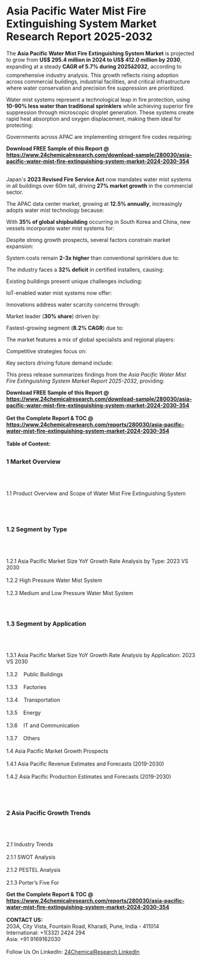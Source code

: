 <h1>Asia Pacific Water Mist Fire Extinguishing System Market Research Report 2025-2032</h1><p>The <strong>Asia Pacific Water Mist Fire Extinguishing System Market</strong> is projected to grow from <strong>US$ 295.4 million in 2024 to US$ 412.0 million by 2030</strong>, expanding at a steady <strong>CAGR of 5.7% during 2025â2032</strong>, according to comprehensive industry analysis. This growth reflects rising adoption across commercial buildings, industrial facilities, and critical infrastructure where water conservation and precision fire suppression are prioritized.</p><p>Water mist systems represent a technological leap in fire protection, using <strong>10-90% less water than traditional sprinklers</strong> while achieving superior fire suppression through microscopic droplet generation. These systems create rapid heat absorption and oxygen displacement, making them ideal for protecting:</p><p>Governments across APAC are implementing stringent fire codes requiring:</p><div><b>Download FREE Sample of this Report @ 
            <a href="https://www.24chemicalresearch.com/download-sample/280030/asia-pacific-water-mist-fire-extinguishing-system-market-2024-2030-354">
            https://www.24chemicalresearch.com/download-sample/280030/asia-pacific-water-mist-fire-extinguishing-system-market-2024-2030-354</a></b></div><br><p>Japan's <strong>2023 Revised Fire Service Act</strong> now mandates water mist systems in all buildings over 60m tall, driving <strong>27% market growth</strong> in the commercial sector.</p><p>The APAC data center market, growing at <strong>12.5% annually</strong>, increasingly adopts water mist technology because:</p><p>With <strong>35% of global shipbuilding</strong> occurring in South Korea and China, new vessels incorporate water mist systems for:</p><p>Despite strong growth prospects, several factors constrain market expansion:</p><p>System costs remain <strong>2-3x higher</strong> than conventional sprinklers due to:</p><p>The industry faces a <strong>32% deficit</strong> in certified installers, causing:</p><p>Existing buildings present unique challenges including:</p><p>IoT-enabled water mist systems now offer:</p><p>Innovations address water scarcity concerns through:</p><p>Market leader (<strong>30% share</strong>) driven by:</p><p>Fastest-growing segment (<strong>8.2% CAGR</strong>) due to:</p><p>The market features a mix of global specialists and regional players:</p><p>Competitive strategies focus on:</p><p>Key sectors driving future demand include:</p><p>This press release summarizes findings from the <em>Asia Pacific Water Mist Fire Extinguishing System Market Report 2025-2032</em>, providing:</p><div><b>Download FREE Sample of this Report @ 
            <a href="https://www.24chemicalresearch.com/download-sample/280030/asia-pacific-water-mist-fire-extinguishing-system-market-2024-2030-354">
            https://www.24chemicalresearch.com/download-sample/280030/asia-pacific-water-mist-fire-extinguishing-system-market-2024-2030-354</a></b></div><br><div><b>Get the Complete Report & TOC @ 
            <a href="https://www.24chemicalresearch.com/reports/280030/asia-pacific-water-mist-fire-extinguishing-system-market-2024-2030-354">
            https://www.24chemicalresearch.com/reports/280030/asia-pacific-water-mist-fire-extinguishing-system-market-2024-2030-354</a></b></div><br>
            <b>Table of Content:</b><p><h2><span style="font-size:16px"><strong>1 Market Overview&nbsp;&nbsp; &nbsp;</strong></span></h2><br />
<br />
<p>1.1 Product Overview and Scope of Water Mist Fire Extinguishing System&nbsp;</p><br />
<br />
<h2><strong><span style="font-size:16px">1.2 Segment by Type&nbsp;&nbsp; &nbsp;</span></strong></h2><br />
<br />
<p>1.2.1 Asia Pacific Market Size YoY Growth Rate Analysis by Type: 2023 VS 2030&nbsp;&nbsp; &nbsp;<br /><br />
1.2.2 High Pressure Water Mist System&nbsp;&nbsp; &nbsp;<br /><br />
1.2.3 Medium and Low Pressure Water Mist System<br /><br />
<br />
<h2><span style="font-size:16px"><strong>1.3 Segment by Application&nbsp;&nbsp;</strong></span></h2><br />
<br />
<p>1.3.1 Asia Pacific Market Size YoY Growth Rate Analysis by Application: 2023 VS 2030&nbsp;&nbsp; &nbsp;<br /><br />
1.3.2&nbsp;&nbsp; &nbsp;Public Buildings<br /><br />
1.3.3&nbsp;&nbsp; &nbsp;Factories<br /><br />
1.3.4&nbsp;&nbsp; &nbsp;Transportation<br /><br />
1.3.5&nbsp;&nbsp; &nbsp;Energy<br /><br />
1.3.6&nbsp;&nbsp; &nbsp;IT and Communication<br /><br />
1.3.7&nbsp;&nbsp; &nbsp;Others<br /><br />
1.4 Asia Pacific Market Growth Prospects&nbsp;&nbsp; &nbsp;<br /><br />
1.4.1 Asia Pacific Revenue Estimates and Forecasts (2019-2030)&nbsp;&nbsp; &nbsp;<br /><br />
1.4.2 Asia Pacific Production Estimates and Forecasts (2019-2030)&nbsp;&nbsp;</p><br />
<br />
<h2><span style="font-size:16px"><strong>2 Asia Pacific Growth Trends&nbsp;&nbsp; &nbsp;</strong></span></h2><br />
<br />
<p>2.1 Industry Trends&nbsp;&nbsp; &nbsp;<br /><br />
2.1.1 SWOT Analysis&nbsp;&nbsp; &nbsp;<br /><br />
2.1.2 PESTEL Analysis&nbsp;&nbsp; &nbsp;<br /><br />
2.1.3 Porter&rsquo;s Five For</p><div><b>Get the Complete Report & TOC @ 
            <a href="https://www.24chemicalresearch.com/reports/280030/asia-pacific-water-mist-fire-extinguishing-system-market-2024-2030-354">
            https://www.24chemicalresearch.com/reports/280030/asia-pacific-water-mist-fire-extinguishing-system-market-2024-2030-354</a></b></div><br><b>CONTACT US:</b><br>
            203A, City Vista, Fountain Road, Kharadi, Pune, India - 411014<br>
            International: +1(332) 2424 294<br>
            Asia: +91 9169162030 <br><br>
            Follow Us On LinkedIn: <a href="https://www.linkedin.com/company/24chemicalresearch/">24ChemicalResearch LinkedIn</a>